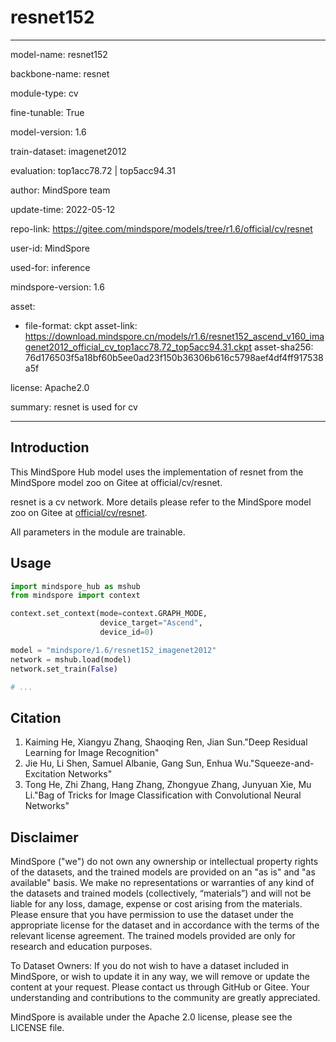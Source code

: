 # resnet152

---

model-name: resnet152

backbone-name: resnet

module-type: cv

fine-tunable: True

model-version: 1.6

train-dataset: imagenet2012

evaluation: top1acc78.72 | top5acc94.31

author: MindSpore team

update-time: 2022-05-12

repo-link: <https://gitee.com/mindspore/models/tree/r1.6/official/cv/resnet>

user-id: MindSpore

used-for: inference

mindspore-version: 1.6

asset:

-
    file-format: ckpt
    asset-link: <https://download.mindspore.cn/models/r1.6/resnet152_ascend_v160_imagenet2012_official_cv_top1acc78.72_top5acc94.31.ckpt>
    asset-sha256: 76d176503f5a18bf60b5ee0ad23f150b36306b616c5798aef4df4ff917538a5f

license: Apache2.0

summary: resnet is used for cv

---

## Introduction

This MindSpore Hub model uses the implementation of resnet from the MindSpore model zoo on Gitee at official/cv/resnet.

resnet is a cv network. More details please refer to the MindSpore model zoo on Gitee at [official/cv/resnet](https://gitee.com/mindspore/models/blob/r1.6/official/cv/resnet/README.md).

All parameters in the module are trainable.

## Usage

```python
import mindspore_hub as mshub
from mindspore import context

context.set_context(mode=context.GRAPH_MODE,
                    device_target="Ascend",
                    device_id=0)

model = "mindspore/1.6/resnet152_imagenet2012"
network = mshub.load(model)
network.set_train(False)

# ...
```

## Citation

1. Kaiming He, Xiangyu Zhang, Shaoqing Ren, Jian Sun."Deep Residual Learning for Image Recognition"
2. Jie Hu, Li Shen, Samuel Albanie, Gang Sun, Enhua Wu."Squeeze-and-Excitation Networks"
3. Tong He, Zhi Zhang, Hang Zhang, Zhongyue Zhang, Junyuan Xie, Mu Li."Bag of Tricks for Image Classification with Convolutional Neural Networks"

## Disclaimer

MindSpore ("we") do not own any ownership or intellectual property rights of the datasets, and the trained models are provided on an "as is" and "as available" basis. We make no representations or warranties of any kind of the datasets and trained models (collectively, “materials”) and will not be liable for any loss, damage, expense or cost arising from the materials. Please ensure that you have permission to use the dataset under the appropriate license for the dataset and in accordance with the terms of the relevant license agreement. The trained models provided are only for research and education purposes.

To Dataset Owners: If you do not wish to have a dataset included in MindSpore, or wish to update it in any way, we will remove or update the content at your request. Please contact us through GitHub or Gitee. Your understanding and contributions to the community are greatly appreciated.

MindSpore is available under the Apache 2.0 license, please see the LICENSE file.
